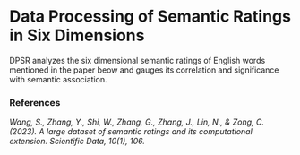 # Data Processing of Semantic Ratings in Six Dimensions

DPSR analyzes the six dimensional semantic ratings of English words mentioned in the paper beow and gauges its correlation and significance with semantic association.

### References

*Wang, S., Zhang, Y., Shi, W., Zhang, G., Zhang, J., Lin, N., & Zong, C. (2023). A large dataset of semantic ratings and its computational extension. Scientific Data, 10(1), 106.*